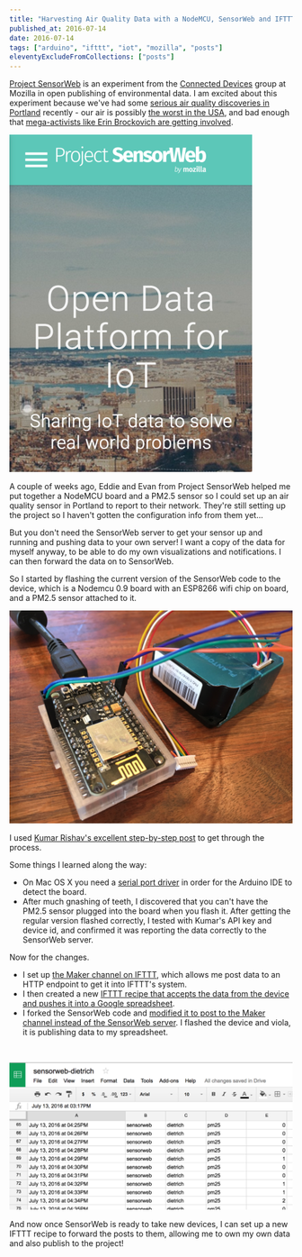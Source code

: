 ```yaml
---
title: "Harvesting Air Quality Data with a NodeMCU, SensorWeb and IFTTT"
published_at: 2016-07-14
date: 2016-07-14
tags: ["arduino", "ifttt", "iot", "mozilla", "posts"]
eleventyExcludeFromCollections: ["posts"]
---
```

[Project SensorWeb](http://sensorweb.io/) is an experiment from the [Connected Devices](https://wiki.mozilla.org/Connected_Devices/Projects) group at Mozilla in open publishing of environmental data. I am excited about this experiment because we've had some [serious air quality discoveries in Portland](http://topics.oregonlive.com/tag/toxic\%20air/) recently - our air is possibly [the worst in the USA](http://koin.com/2016/03/02/study-portland-air-among-worst-in-nation/), and bad enough that [mega-activists like Erin Brockovich are getting involved](http://koin.com/2016/02/26/erin-brockovich-joins-portland-air-quality-fight/).

![Screen Shot 2016-07-13 at 5.21.01 PM](screen-shot-2016-07-13-at-5-21-01-pm.png)

A couple of weeks ago, Eddie and Evan from Project SensorWeb helped me put together a NodeMCU board and a PM2.5 sensor so I could set up an air quality sensor in Portland to report to their network. They're still setting up the project so I haven't gotten the configuration info from them yet...

But you don't need the SensorWeb server to get your sensor up and running and pushing data to your own server! I want a copy of the data for myself anyway, to be able to do my own visualizations and notifications. I can then forward the data on to SensorWeb.

So I started by flashing the current version of the SensorWeb code to the device, which is a Nodemcu 0.9 board with an ESP8266 wifi chip on board, and a PM2.5 sensor attached to it.

![2016-07-13 17.05.59](2016-07-13-17-05-59.jpg)

I used [Kumar Rishav's excellent step-by-step post](https://rishav006.wordpress.com/2016/06/22/pm2-5-a-sensorweb-project-by-mozilla/) to get through the process.

Some things I learned along the way:

*   On Mac OS X you need a [serial port driver](https://www.silabs.com/products/mcu/Pages/USBtoUARTBridgeVCPDrivers.aspx) in order for the Arduino IDE to detect the board.
*   After much gnashing of teeth, I discovered that you can't have the PM2.5 sensor plugged into the board when you flash it.
After getting the regular version flashed correctly, I tested with Kumar's API key and device id, and confirmed it was reporting the data correctly to the SensorWeb server.

Now for the changes.

*   I set up [the Maker channel on IFTTT](https://ifttt.com/maker), which allows me post data to an HTTP endpoint to get it into IFTTT's system.
*   I then created a new [IFTTT recipe that accepts the data from the device and pushes it into a Google spreadsheet](https://ifttt.com/recipes/440904-save-pm2-5-data-to-a-spreadsheet).
*   I forked the SensorWeb code and [modified it to post to the Maker channel instead of the SensorWeb server](https://github.com/autonome/arduino-station/blob/master/station/nodemcu/nodemcu.ino).
I flashed the device and viola, it is publishing data to my spreadsheet.

&nbsp;

![Screen Shot 2016-07-13 at 4.48.28 PM](screen-shot-2016-07-13-at-4-48-28-pm.png)

And now once SensorWeb is ready to take new devices, I can set up a new IFTTT recipe to forward the posts to them, allowing me to own my own data and also publish to the project!